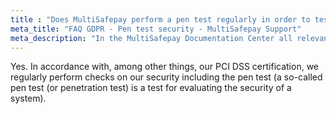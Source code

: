 ```yaml
---
title : "Does MultiSafepay perform a pen test regularly in order to test security measures?"
meta_title: "FAQ GDPR - Pen test security - MultiSafepay Support"
meta_description: "In the MultiSafepay Documentation Center all relevant information regarding our Plugins and API. As well as Support pages for Payment Method, Tools and General Questions. You can also find the contact details of our Support Team and Integration Team."
---
```


Yes. In accordance with, among other things, our PCI DSS certification, we regularly perform checks on our security including the pen test  (a so-called pen test (or penetration test) is a test for evaluating the security of a system).
